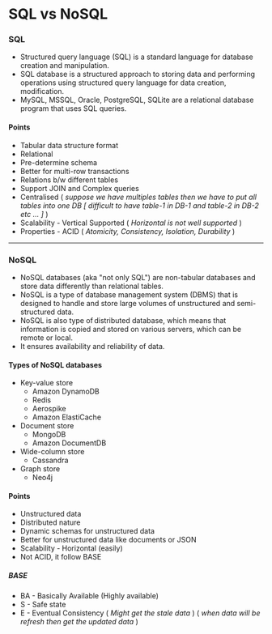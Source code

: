 # SQL vs NoSQL

### SQL

- Structured query language (SQL) is a standard language for database creation and manipulation.
- SQL database is a structured approach to storing data and performing operations using structured query language for data creation, modification.
- MySQL, MSSQL, Oracle, PostgreSQL, SQLite are a relational database program that uses SQL queries.

#### Points

- Tabular data structure format
- Relational
- Pre-determine schema
- Better for multi-row transactions
- Relations b/w different tables
- Support JOIN and Complex queries
- Centralised ( _suppose we have multiples tables then we have to put all tables into one DB [ difficult to have table-1 in DB-1 and table-2 in DB-2 etc ... ]_ )
- Scalability - Vertical Supported ( _Horizontal is not well supported_ )
- Properties - ACID ( _Atomicity, Consistency, Isolation, Durability_ )


---

### NoSQL

- NoSQL databases (aka "not only SQL") are non-tabular databases and store data differently than relational tables.
- NoSQL is a type of database management system (DBMS) that is designed to handle and store large volumes of unstructured and semi-structured data.
- NoSQL is also type of distributed database, which means that information is copied and stored on various servers, which can be remote or local.
- It ensures availability and reliability of data.


#### Types of NoSQL databases

- Key-value store
  - Amazon DynamoDB
  - Redis
  - Aerospike
  - Amazon ElastiCache
- Document store
  - MongoDB
  - Amazon DocumentDB
- Wide-column store
  - Cassandra 
- Graph store
  - Neo4j
  

#### Points

- Unstructured data
- Distributed nature
- Dynamic schemas for unstructured data
- Better for unstructured data like documents or JSON
- Scalability - Horizontal (easily)
- Not ACID, it follow BASE

##### BASE

- BA - Basically Available (Highly available)
- S - Safe state
- E - Eventual Consistency ( _Might get the stale data_ ) ( _when data will be refresh then get the updated data_ )
